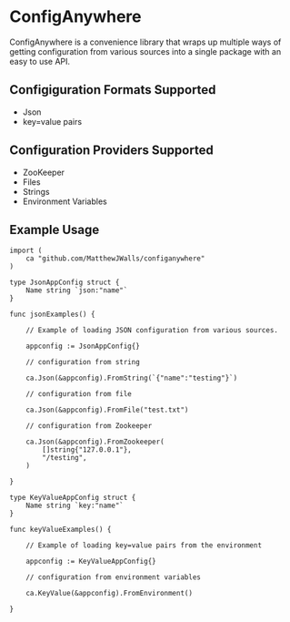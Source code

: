 
# ConfigAnywhere

ConfigAnywhere is a convenience library that wraps up multiple ways of getting configuration from various
sources into a single package with an easy to use API.

## Configiguration Formats Supported

* Json
* key=value pairs

## Configuration Providers Supported

* ZooKeeper
* Files
* Strings
* Environment Variables

## Example Usage

    import (
        ca "github.com/MatthewJWalls/configanywhere"
    )
    
    type JsonAppConfig struct {
        Name string `json:"name"`
    }
        
    func jsonExamples() {
    
        // Example of loading JSON configuration from various sources.
    
        appconfig := JsonAppConfig{}
    
        // configuration from string
    
        ca.Json(&appconfig).FromString(`{"name":"testing"}`)
        
        // configuration from file
    
        ca.Json(&appconfig).FromFile("test.txt")
    
        // configuration from Zookeeper
    
        ca.Json(&appconfig).FromZookeeper(
            []string{"127.0.0.1"},
            "/testing",
        )
    
    }

    type KeyValueAppConfig struct {
	    Name string `key:"name"`
    }

    func keyValueExamples() {

        // Example of loading key=value pairs from the environment

        appconfig := KeyValueAppConfig{}

        // configuration from environment variables

        ca.KeyValue(&appconfig).FromEnvironment()

    }
